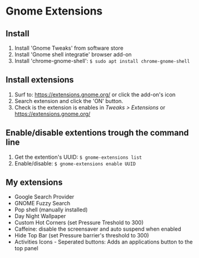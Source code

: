 # Gnome Extensions

## Install
1. Install 'Gnome Tweaks' from software store
2. Install 'Gnome shell integratie' browser add-on
3. Install 'chrome-gnome-shell': ``$ sudo apt install chrome-gnome-shell``

## Install extensions
1. Surf to: https://extensions.gnome.org/ or click the add-on's icon
2. Search extension and click the 'ON' button.
3. Check is the extension is enables in *Tweaks > Extensions* or https://extensions.gnome.org/

## Enable/disable extentions trough the command line
1. Get the extention's UUID: ``$ gnome-extensions list``
2. Enable/disable: ``$ gnome-extensions enable UUID``

## My extensions
- Google Search Provider
- GNOME Fuzzy Search
- Pop shell (manually installed)
- Day Night Wallpaper
- Custom Hot Corners (set Pressure Treshold to 300)
- Caffeine: disable the screensaver and auto suspend when enabled
- Hide Top Bar (set Pressure barrier's threshold to 300)
- Activities Icons - Seperated buttons: Adds an applications button to the top panel
